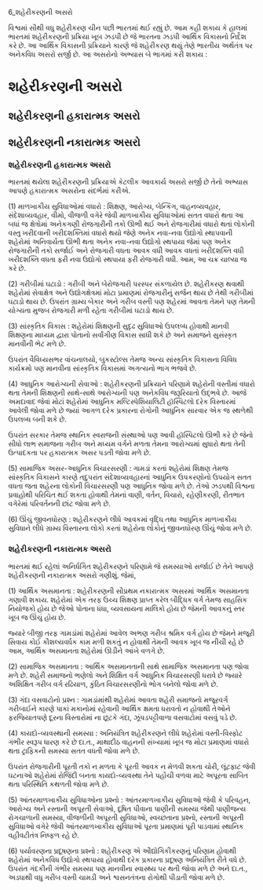 6_શહેરીકરણની અસરો

વિશ્વમાં સૌથી વધુ શહેરીકરણ ચીન પછી ભારતમાં થઈ રહ્યું છે. આમ કહી શકાય કે હાલમાં ભારતમાં શહેરીકરણની પ્રક્રિયા ખૂબ ઝડપી છે જે ભારતના ઝડપી આર્થિક વિકાસનો નિર્દેશ કરે છે. આ આર્થિક વિકાસની પ્રક્રિયાને કારણે જે શહેરીકરણ થયું તેણે ભારતીય અર્થતંત્ર પર અનેકવિધ અસરો સર્જી છે. આ અસરોનો અભ્યાસ બે ભાગમાં કરી શકાય :

# શહેરીકરણની અસરો

## શહેરીકરણની હકારાત્મક અસરો

## શહેરીકરણની નકારાત્મક અસરો

### શહેરીકરણની હકારાત્મક અસરો

ભારતમાં થયેલા શહેરીકરણની પ્રક્રિયાએ કેટલીક આવકાર્ય અસરો સર્જી છે તેનો અભ્યાસ આપણે હકારાત્મક અસરોના સંદર્ભમાં કરીએ.

(1) માળખાકીય સુવિધાઓમાં વધારો : શિક્ષણ, આરોગ્ય, બેન્કિંગ, વાહનવ્યવહાર, સંદેશાવ્યવહાર, વીમો, વીજળી વગેરે જેવી માળખાકીય સુવિધાઓમાં સતત વધારો થતા આ બધાં જ ક્ષેત્રોમાં અનેકગણી રોજગારીની તકો ઊભી થઈ અને રોજગારીમાં વધારો થતાં લોકોની વસ્તુ ખરીદવાની ખરીદશક્તિમાં વધારો થયો જેણે અનેક નવા-નવા ઉદ્યોગો સ્થાપવાની શહેરોમાં અનિવાર્યતા ઊભી થતા અનેક નવા-નવા ઉદ્યોગો સ્થપાયા જેમાં પણ અનેક રોજગારીની તકો સર્જાઈ અને રોજગારી વધતા આવક વધી આવક વધતાં ખરીદશક્તિ વધી ખરીદશક્તિ વધતા ફરી નવા ઉદ્યોગો સ્થપાયા ફરી રોજગારી વધી. આમ, આ ચક્ર ચાલ્યા જ કરે છે.

(2) ગરીબીમાં ઘટાડો : ગરીબી અને બેરોજગારી પરસ્પર સંકળાયેલ છે. શહેરીકરણ થવાથી શહેરોમાં સેવાક્ષેત્ર અને ઉદ્યોગક્ષેત્રમાં મોટા પ્રમાણમાં રોજગારીનું સર્જન થાય છે તેથી ગરીબીમાં ઘટાડો થાય છે. ઉપરાંત ગ્રામ્ય બેકાર અને ગરીબ વસ્તી પણ શહેરમાં આવતા તેમને પણ તેમની યોગ્યતા મુજબ રોજગારી મળી રહેતા ગરીબીમાં ઘટાડો થાય છે.

(3) સાંસ્કૃતિક વિકાસ : શહેરોમાં શિક્ષણની સુદૃઢ સુવિધાઓ ઉપલબ્ધ હોવાથી માનવી શિક્ષણના માધ્યમ દ્વારા પોતાનો સર્વાંગીણ વિકાસ સાધી શકે છે અને સમાજને સુસંસ્કૃત માનવીની ભેટ મળે છે.

ઉપરાંત વૈવિધ્યસભર વાંચનાલયો, બુકસ્ટોલ્સ તેમજ અન્ય સાંસ્કૃતિક વિકાસના વિવિધ કાર્યક્રમો પણ માનવીના સાંસ્કૃતિક વિકાસમાં અગત્યનો ભાગ ભજવે છે.

(4) આધુનિક આરોગ્યની સેવાઓ : શહેરીકરણની પ્રક્રિયાને પરિણામે શહેરોની વસ્તીમાં વધારો થતા તેમની શિક્ષણની સાથે-સાથે આરોગ્યની પણ અનેકવિધ જરૂરિયાતો ઉદ્ભવે છે. આજે અમદાવાદ જેવાં મોટાં શહેરોમાં આધુનિક મલ્ટિસ્પેશિયાલિટી હૉસ્પિટલો દરેક વિસ્તારમાં આવેલી જોવા મળે છે જ્યાં આગળ દરેક પ્રકારના રોગોની આધુનિક સારવાર એક જ સ્થળેથી ઉપલબ્ધ બની શકે છે.

ઉપરાંત સરકાર તેમજ સ્થાનિક સ્વરાજની સંસ્થાઓ પણ આવી હૉસ્પિટલો ઊભી કરે છે જેનો સીધો લાભ સમાજના ગરીબ અને મધ્યમ વર્ગને મળતા તેમના આરોગ્યમાં સુધારો થતા તેની ઉત્પાદકતા પર હકારાત્મક અસર પડતી જોવા મળે છે.

(5) સામાજિક અસર-આધુનિક વિચારસરણી : ગામડાં કરતાં શહેરોમાં શિક્ષણ તેમજ સાંસ્કૃતિક વિકાસને કારણે તદુપરાંત સંદેશાવ્યવહારનાં આધુનિક ઉપકરણોનો ઉપયોગ સતત વધતા જતા શહેરના લોકોની વિચારસરણી પણ આધુનિક જોવા મળે છે. તેઓ ઝડપથી વિશ્વના પ્રવાહોથી પરિચિત થઈ શકતા હોવાથી તેમનાં વાણી, વર્તન, વિચારો, રહેણીકરણી, રીતભાત વગેરેમાં પરિવર્તનની છાંટ જોવા મળે છે.

(6) ઊંચું જીવનધોરણ : શહેરીકરણને લીધે આવકમાં વૃદ્ધિ તથા આધુનિક માળખાકીય સુવિધાને લીધે ગ્રામ્ય વિસ્તારના લોકો કરતાં શહેરોના લોકોનું જીવનધોરણ ઊંચું જોવા મળે છે.

### શહેરીકરણની નકારાત્મક અસરો

ભારતમાં થઈ રહેલાં અનિર્ધગિત શહેરીકરણને પરિણામે જે સમસ્યાઓ સર્જાઈ છે તેને આપણે શહેરીકરણની નકારાત્મક અસરો ગણીશું. જેમાં,

(1) આર્થિક અસમાનતા : શહેરીકરણની સૌપ્રથમ નકારાત્મક અસરમાં આર્થિક અસમાનતા ગણાવી શકાય. શહેરોમાં એક તરફ ઉચ્ચ શિક્ષણ પ્રાપ્ત કરેલ બૌદ્ધિક વર્ગ તેમજ સાહસિક નિયોજકો હોય છે જેઓ પોતાના ધંધા, વ્યવસાયના માલિકો હોય છે જેમની આવકનું સ્તર ખૂબ જ ઊંચું હોય છે.

જ્યારે બીજી તરફ ગામડાંમાં શહેરોમાં આવેલ અભણ ગરીબ શ્રમિક વર્ગ હોય છે જેમને મજૂરી સિવાય કોઈ કૌશલ્યવર્ધક કામ મળી શકતું ન હોવાથી તેમની આવક ખૂબ જ નીચી રહે છે આમ, આર્થિક અસમાનતા શહેરોમાં ઊડીને આંખે વળગે છે.

(2) સામાજિક અસમાનતા : આર્થિક અસમાનતાની સાથે સામાજિક અસમાનતા પણ જોવા મળે છે. શહેરી સમાજનો ભણેલો અને શિક્ષિત વર્ગ આધુનિક વિચારસરણી ધરાવે છે જ્યારે અશિક્ષિત ગરીબ વર્ગ રઢિયાળ, કુંઠિત વિચારસરણીનો ભોગ બનેલો જોવા મળે છે.

(3) ગંદા વસવાટોનો પ્રશ્ન : ગામડાંમાંથી શહેરોમાં આવતા શહેરી સમાજનો મજૂરવર્ગ ગરીબાઈને કારણે પાકાં મકાનોમાં રહેવાની આર્થિક ક્ષમતા ધરાવતો ન હોવાથી તેઓને ફરજિયાતપણે દૂરના વિસ્તારોમાં ના છૂટકે ગંદા, ઝૂંપડપટ્ટીવાળા વસવાટોમાં વસવું પડે છે.

(4) કાયદો-વ્યવસ્થાની સમસ્યા : અનિયંત્રિત શહેરીકરણને લીધે શહેરોમાં વસ્તી-વિસ્ફોટ ગંભીર સ્વરૂપ ધારણ કરે છે દા.ત., માથાદીઠ વાહનની સંખ્યામાં ખૂબ જ મોટા પ્રમાણમાં વધારો થતા ટ્રાફિકની સમસ્યા સતત વધતી જોવા મળે છે.

ઉપરાંત રોજગારીની પૂરતી તકો ન મળતા કે પૂરતી આવક ન મેળવી શકતા ચોરી, લૂંટફાટ જેવી ઘટનાઓ શહેરોમાં રોજિંદી બનતા કાયદો-વ્યવસ્થા તેને પહોંચી વળવા માટે અપૂરતા સાબિત થતા પરિસ્થિતિ કથળતી જોવા મળે છે.

(5) આંતરમાળખાકીય સુવિધાઓના પ્રશ્નો : આંતરમાળખાકીય સુવિધાઓ જેવી કે પરિવહન, આરોગ્ય અને રસ્તાની અપૂરતી સેવાઓ, દૂષિત પીવાના પાણીની સમસ્યા જેથી પાણીજન્ય રોગચાળાની સમસ્યા, વીજળીની અપૂરતી સુવિધાઓ, સ્વચ્છતાના પ્રશ્નો, રસ્તાની અપૂરતી સુવિધાઓ વગેરે જેવી આંતરમાળખાકીય સુવિધાઓ પૂરતા પ્રમાણમાં પૂરી પાડવામાં સ્થાનિક વહીવટીતંત્ર નિષ્ફળ રહે છે.

(6) પર્યાવરણના પ્રદૂષણના પ્રશ્નો : શહેરીકરણ એ ઔદ્યોગિકીકરણનું પરિણામ હોવાથી શહેરોમાં અનેકવિધ ઉદ્યોગો સ્થપાયા હોવાથી દરેક પ્રકારના પ્રદૂષણ અનિયંત્રિત રીતે વધે છે. ઉપરાંત ગંદકીની ગંભીર સમસ્યા પણ માનવીના સ્વાસ્થ્ય પર થતી જોવા મળે છે અને દા.ત., અડધાથી વધુ ગરીબ વસ્તી ચામડી અને શ્વસનતંત્રના રોગોથી પીડાતી જોવા મળે છે.

